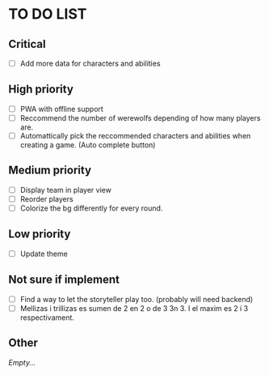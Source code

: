 # TO DO LIST

## Critical

- [ ] Add more data for characters and abilities

## High priority

- [ ] PWA with offline support
- [ ] Reccommend the number of werewolfs depending of how many players are.
- [ ] Automattically pick the reccommended characters and abilities when creating a game. (Auto complete button)

## Medium priority

- [ ] Display team in player view
- [ ] Reorder players
- [ ] Colorize the bg differently for every round.

## Low priority

- [ ] Update theme

## Not sure if implement

- [ ] Find a way to let the storyteller play too. (probably will need backend)
- [ ] Mellizas i trillizas es sumen de 2 en 2 o de 3 3n 3. I el maxim es 2 i 3 respectivament.

## Other

_Empty..._
